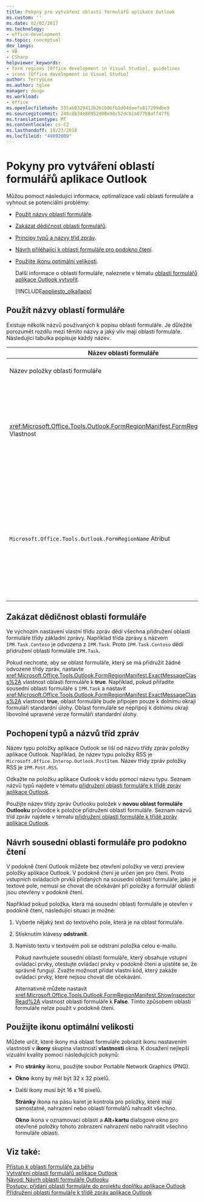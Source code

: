 ```yaml
---
title: Pokyny pro vytváření oblastí formulářů aplikace Outlook
ms.custom: ''
ms.date: 02/02/2017
ms.technology:
- office-development
ms.topic: conceptual
dev_langs:
- VB
- CSharp
helpviewer_keywords:
- form regions [Office development in Visual Studio], guidelines
- icons [Office development in Visual Studio]
author: TerryGLee
ms.author: tglee
manager: douge
ms.workload:
- office
ms.openlocfilehash: 535ab0329412b261b06fb2d04daefe817299dbe9
ms.sourcegitcommit: 240c8b34e80952d00e90c52dcb1a077b9aff47f6
ms.translationtype: MT
ms.contentlocale: cs-CZ
ms.lasthandoff: 10/23/2018
ms.locfileid: "49892009"
---
```

# <a name="guidelines-to-create-outlook-form-regions"></a>Pokyny pro vytváření oblastí formulářů aplikace Outlook
  Můžou pomoct následující informace, optimalizace vaší oblasti formuláře a vyhnout se potenciální problémy:  
  
- [Použít názvy oblastí formuláře](#UsingFormRegions).  
  
- [Zakázat dědičnost oblasti formulářů](#DisablingInheritance).  
  
- [Principy typů a názvy tříd zpráv](#ClassNames).  
  
- [Návrh přiléhající k oblasti formuláře pro podokno čtení](#ReadingPane).  
  
- [Použijte ikonu optimální velikosti](#UsingOptimal).  
  
  Další informace o oblasti formuláře, naleznete v tématu [oblastí formulářů aplikace Outlook vytvořit](../vsto/creating-outlook-form-regions.md).  
  
  [!INCLUDE[appliesto_olkallapp](../vsto/includes/appliesto-olkallapp-md.md)]  
  
##  <a name="UsingFormRegions"></a> Použít názvy oblastí formuláře  
 Existuje několik názvů používaných k popisu oblasti formuláře. Je důležité porozumět rozdílu mezi těmito názvy a jaký vliv mají oblasti formuláře. Následující tabulka popisuje každý název.  
  
|Název oblasti formuláře|Popis|  
|----------------------|-----------------|  
|Název položky oblasti formuláře|Název, který zadáte pro **oblast formuláře Outlooku** položky v **přidat novou položku** dialogové okno. Toto je název souboru kódu oblasti formuláře, který se zobrazí v **Průzkumníka řešení**.|  
|<xref:Microsoft.Office.Tools.Outlook.FormRegionManifest.FormRegionName%2A> Vlastnost|Zadejte tento název **zadání popisného textu a výběr předvoleb zobrazení** stránku **novou oblast formuláře Outlooku** průvodce. Tento název se zobrazí jako **FormRegionName** vlastnost **vlastnosti** okna.<br /><br /> Použití <xref:Microsoft.Office.Tools.Outlook.FormRegionManifest.FormRegionName%2A> vlastnosti a určit tak popisek, který identifikuje oblasti formuláře v uživatelském rozhraní (UI) aplikace Outlook. Tento název se zobrazí jako tlačítko na pásu karet položky Outlooku pro oblasti samostatné formuláře.<br /><br /> Tento název se zobrazí jako text záhlaví nad oblasti formuláře pro sousední oblasti formuláře.|  
|`Microsoft.Office.Tools.Outlook.FormRegionName` Atribut|Když přidáte **oblast formuláře Outlooku** položky do projektu, Visual Studio nastaví tuto vlastnost na plně kvalifikovaný název oblasti formuláře. Výchozí plně kvalifikovaný název je název doplňku VSTO připojeným k názvu oblasti formuláře tečkou, třeba `OutlookAddIn1.FormRegion1`.<br /><br /> Tento plně kvalifikovaný název se zobrazí také jako atribut v horní části třídy objekt pro vytváření oblasti formuláře.<br /><br /> Použití `Microsoft.Office.Tools.Outlook.FormRegionName` atribut jednoznačně identifikuje oblasti formuláře na všech doplňků VSTO pro Outlook. Nelze změnit hodnotu `Microsoft.Office.Tools.Outlook.FormRegionName` atribut přejmenování položky oblasti formuláře nebo změnou <xref:Microsoft.Office.Tools.Outlook.FormRegionManifest.FormRegionName%2A> vlastnost. Chcete-li změnit tento název, je třeba upravit `Microsoft.Office.Tools.Outlook.FormRegionName` atributu v souboru kódu oblasti formuláře.|  
  
##  <a name="DisablingInheritance"></a> Zakázat dědičnost oblasti formuláře  
 Ve výchozím nastavení vlastní třídu zpráv dědí všechna přidružení oblasti formuláře třídy základní zprávy. Například třída zprávy s názvem `IPM.Task.Contoso` je odvozena z `IPM.Task`. Proto `IPM.Task.Contoso` dědí přidružení oblasti formuláře `IPM.Task`.  
  
 Pokud nechcete, aby se oblast formuláře, který se má přidružit žádné odvozené třídy zpráv, nastavte <xref:Microsoft.Office.Tools.Outlook.FormRegionManifest.ExactMessageClass%2A> vlastnost oblasti formuláře k **true**. Například, pokud přiřadíte sousední oblasti formuláře s `IPM.Task` a nastavit <xref:Microsoft.Office.Tools.Outlook.FormRegionManifest.ExactMessageClass%2A> vlastnost **true**, oblast formuláře bude připojen pouze k dolnímu okraji formuláři standardní úlohy. Oblast formuláře se nepřipojí k dolnímu okraji libovolné upravené verze formuláři standardní úlohy.  
  
##  <a name="ClassNames"></a> Pochopení typů a názvů tříd zpráv  
 Název typu položky aplikace Outlook se liší od názvu třídy zpráv položky aplikace Outlook. Například, že název typu položky RSS je `Microsoft.Office.Interop.Outlook.PostItem`. Název třídy zpráv položky RSS je `IPM.Post.RSS`.  
  
 Odkažte na položku aplikace Outlook v kódu pomocí názvu typu. Seznam názvů typů najdete v tématu [přidružení oblasti formuláře k třídě zpráv aplikace Outlook](../vsto/associating-a-form-region-with-an-outlook-message-class.md).  
  
 Použijte název třídy zpráv Outlooku položek v **novou oblast formuláře Outlooku** průvodce k položce přidružení oblasti formuláře. Seznam názvů tříd zpráv najdete v tématu [přidružení oblasti formuláře k třídě zpráv aplikace Outlook](../vsto/associating-a-form-region-with-an-outlook-message-class.md).  
  
##  <a name="ReadingPane"></a> Návrh sousední oblasti formuláře pro podokno čtení  
 V podokně čtení Outlook můžete bez otevření položky ve verzi preview položky aplikace Outlook. V podokně čtení je určen jen pro čtení. Proto vstupních ovládacích prvků přidaných na sousední oblasti formuláře, jako je textové pole, nemusí se chovat dle očekávání při položky a formulář oblasti jsou otevřeny v podokně čtení.  
  
 Například pokud položka, která má sousední oblasti formuláře je otevřen v podokně čtení, následující situaci je možné:  
  
1. Vyberte nějaký text do textového pole, která je na oblast formuláře.  
  
2. Stisknutím klávesy **odstranit**.  
  
3. Namísto textu v textovém poli se odstraní položka celou e-mailu.  
  
   Pokud navrhujete sousední oblasti formuláře, který obsahuje vstupní ovládací prvky, otestujte ovládací prvky v podokně čtení a ujistěte se, že správně fungují. Zvažte možnost přidat vlastní kód, který zakáže ovládací prvky, které nejsou chovat dle očekávání.  
  
   Alternativně můžete nastavit <xref:Microsoft.Office.Tools.Outlook.FormRegionManifest.ShowInspectorRead%2A> vlastnost oblasti formuláře k **False**. Tímto způsobem oblasti formuláře nelze použít v podokně čtení.  
  
##  <a name="UsingOptimal"></a> Použijte ikonu optimální velikosti  
 Můžete určit, které ikony má oblast formuláře zobrazit ikonu nastavením vlastností v **ikony** skupina vlastností **vlastnosti** okna. K dosažení nejlepší vizuální kvality pomocí následujících pokynů:  
  
- Pro **stránky** ikonu, použijte soubor Portable Network Graphics (PNG).  
  
- **Okno** ikony by měl být 32 x 32 pixelů.  
  
- Další ikony musí být 16 x 16 pixelů.  
  
  **Stránky** ikona na pásu karet je kontrola pro položky, které mají samostatné, nahrazení nebo oblastí formulářů nahradit všechno.  
  
  **Okno** ikona v oznamovací oblasti a **Alt**+**kartu** dialogové okno pro otevřené položky tohoto zobrazení nahrazení nebo nahradit všechno formuláře oblasti.  
  
## <a name="see-also"></a>Viz také:  
 [Přístup k oblasti formuláře za běhu](../vsto/accessing-a-form-region-at-run-time.md)   
 [Vytváření oblastí formulářů aplikace Outlook](../vsto/creating-outlook-form-regions.md)   
 [Návod: Návrh oblasti formuláře Outlooku](../vsto/walkthrough-designing-an-outlook-form-region.md)   
 [Postupy: přidání oblasti formuláře do projektu doplňku aplikace Outlook](../vsto/how-to-add-a-form-region-to-an-outlook-add-in-project.md)   
 [Přidružení oblasti formuláře k třídě zpráv aplikace Outlook](../vsto/associating-a-form-region-with-an-outlook-message-class.md)  
  
  